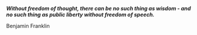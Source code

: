 _**Without freedom of thought, there can be no such thing as wisdom - and no such thing as public liberty without freedom of speech.**_

Benjamin Franklin